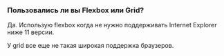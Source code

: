 ### Пользовались ли вы Flexbox или Grid?

Да. Использую flexbox когда не нужно поддерживать Internet Explorer ниже 11 версии.

У grid все еще не такая широкая поддержка браузеров.